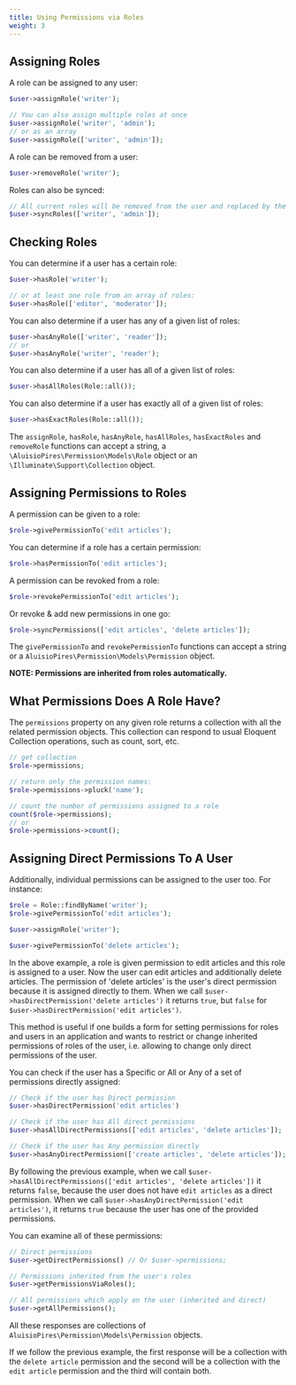 ```yaml
---
title: Using Permissions via Roles
weight: 3
---
```


## Assigning Roles

A role can be assigned to any user:

```php
$user->assignRole('writer');

// You can also assign multiple roles at once
$user->assignRole('writer', 'admin');
// or as an array
$user->assignRole(['writer', 'admin']);
```

A role can be removed from a user:

```php
$user->removeRole('writer');
```

Roles can also be synced:

```php
// All current roles will be removed from the user and replaced by the array given
$user->syncRoles(['writer', 'admin']);
```

## Checking Roles

You can determine if a user has a certain role:

```php
$user->hasRole('writer');

// or at least one role from an array of roles:
$user->hasRole(['editor', 'moderator']);
```

You can also determine if a user has any of a given list of roles:

```php
$user->hasAnyRole(['writer', 'reader']);
// or
$user->hasAnyRole('writer', 'reader');
```

You can also determine if a user has all of a given list of roles:

```php
$user->hasAllRoles(Role::all());
```

You can also determine if a user has exactly all of a given list of roles:

```php
$user->hasExactRoles(Role::all());
```

The `assignRole`, `hasRole`, `hasAnyRole`, `hasAllRoles`, `hasExactRoles`  and `removeRole` functions can accept a
 string, a `\AluisioPires\Permission\Models\Role` object or an `\Illuminate\Support\Collection` object.


## Assigning Permissions to Roles

A permission can be given to a role:

```php
$role->givePermissionTo('edit articles');
```

You can determine if a role has a certain permission:

```php
$role->hasPermissionTo('edit articles');
```

A permission can be revoked from a role:

```php
$role->revokePermissionTo('edit articles');
```

Or revoke & add new permissions in one go:

```php
$role->syncPermissions(['edit articles', 'delete articles']);
```

The `givePermissionTo` and `revokePermissionTo` functions can accept a
string or a `AluisioPires\Permission\Models\Permission` object.


**NOTE: Permissions are inherited from roles automatically.**


## What Permissions Does A Role Have?

The `permissions` property on any given role returns a collection with all the related permission objects. This collection can respond to usual Eloquent Collection operations, such as count, sort, etc.

```php
// get collection
$role->permissions;

// return only the permission names:
$role->permissions->pluck('name');

// count the number of permissions assigned to a role
count($role->permissions);
// or
$role->permissions->count();
```

## Assigning Direct Permissions To A User

Additionally, individual permissions can be assigned to the user too. 
For instance:

```php
$role = Role::findByName('writer');
$role->givePermissionTo('edit articles');

$user->assignRole('writer');

$user->givePermissionTo('delete articles');
```

In the above example, a role is given permission to edit articles and this role is assigned to a user. 
Now the user can edit articles and additionally delete articles. The permission of 'delete articles' is the user's direct permission because it is assigned directly to them.
When we call `$user->hasDirectPermission('delete articles')` it returns `true`, 
but `false` for `$user->hasDirectPermission('edit articles')`.

This method is useful if one builds a form for setting permissions for roles and users in an application and wants to restrict or change inherited permissions of roles of the user, i.e. allowing to change only direct permissions of the user.


You can check if the user has a Specific or All or Any of a set of permissions directly assigned:

```php
// Check if the user has Direct permission
$user->hasDirectPermission('edit articles')

// Check if the user has All direct permissions
$user->hasAllDirectPermissions(['edit articles', 'delete articles']);

// Check if the user has Any permission directly
$user->hasAnyDirectPermission(['create articles', 'delete articles']);
```
By following the previous example, when we call `$user->hasAllDirectPermissions(['edit articles', 'delete articles'])` 
it returns `false`, because the user does not have `edit articles` as a direct permission.
When we call
`$user->hasAnyDirectPermission('edit articles')`, it returns `true` because the user has one of the provided permissions.


You can examine all of these permissions:

```php
// Direct permissions
$user->getDirectPermissions() // Or $user->permissions;

// Permissions inherited from the user's roles
$user->getPermissionsViaRoles();

// All permissions which apply on the user (inherited and direct)
$user->getAllPermissions();
```

All these responses are collections of `AluisioPires\Permission\Models\Permission` objects.

If we follow the previous example, the first response will be a collection with the `delete article` permission and 
the second will be a collection with the `edit article` permission and the third will contain both.


